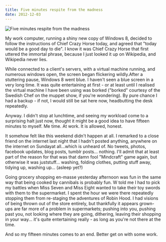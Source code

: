 ```yaml
---
title: Five minutes respite from the madness
date: 2012-12-03
---
```


![Five minutes respite from the madness](https://source.unsplash.com/y7GlIdTUOvo/1600x900)

My work computer, running a shiny new copy of Windows 8, decided to follow the instructions of Chief Crazy Horse today, and agreed that "today would be a good day to die". I know it was Chief Crazy Horse that first uttered the immortal phrase, because I just looked it up on Wikipedia, and Wikipedia never lies.

While connected to a client's servers, with a virtual machine running, and numerous windows open, the screen began flickering wildly.After a stuttering pause, Windows 8 went blue. I haven't seen a blue screen in a very long time. It was quite entertaining at first - or at least until I realised the virtual machine I have been using was borked ("borked" courtesy of the Swedish Chef on the muppet show, if you're wondering). By pure chance I had a backup - if not, I would still be sat here now, headbutting the desk repeatedly.

Anyway. I didn't stop at lunchtime, and seeing my workload come to a surprising halt just now, thought it might be a good idea to have fifteen minutes to myself. Me time. At work. It is allowed, honest.

It somehow felt like this weekend didn't happen at all. I remarked to a close friend on the internet last night that I hadn't posted anything, anywhere on the internet on Sundayat all...which is unheard of. No tweets, photos, facebook updates, blog posts, tumblr posts... nothing. I'll admit that at least part of the reason for that was that damn fool "Mindcraft" game again, but otherwise it was juststuff... washing, folding clothes, putting stuff away, tidying up, washing up... (asleep yet?)

Going grocery shopping en-masse yesterday afternoon was fun in the same way that being cooked by cannibals is probably fun. W told me I had to pick my battles when Miss Seven and Miss Eight wanted to take their toy swords with them to the supermarket. I spent the hour we were there repeatedly stopping them from re-staging the adventures of Robin Hood. I had visions of being thrown out of the store entirely, but thankfully it appears grown-ups are far more of a problem in supermarkets; pushing into you, pushing past you, not looking where they are going, dithering, leaving their shopping in your way... it's quite entertaining really - as long as you're not there at the time.

And so my fifteen minutes comes to an end. Better get on with some work.